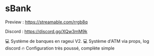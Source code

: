 # sBank
Preview : https://streamable.com/rrgb8q

Discord : https://discord.gg/XQw3mM9k

💻 Système de banques en rageui V2.
💻 Système d'ATM via props, log discord
🔥 Configuration très poussé, complète simple
